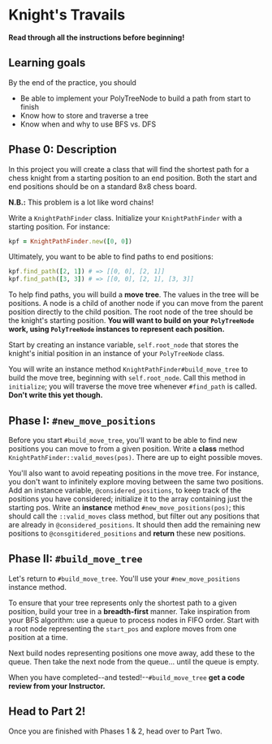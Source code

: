 # Knight's Travails

**Read through all the instructions before beginning!**

## Learning goals

By the end of the practice, you should

- Be able to implement your PolyTreeNode to build a path from start to finish
- Know how to store and traverse a tree
- Know when and why to use BFS vs. DFS

## Phase 0: Description

In this project you will create a class that will find the shortest path for a
chess knight from a starting position to an end position. Both the start and end
positions should be on a standard 8x8 chess board.

**N.B.:** This problem is a lot like word chains!

Write a `KnightPathFinder` class. Initialize your `KnightPathFinder` with a
starting position. For instance:

```ruby
kpf = KnightPathFinder.new([0, 0])
```

Ultimately, you want to be able to find paths to end positions:

```ruby
kpf.find_path([2, 1]) # => [[0, 0], [2, 1]]
kpf.find_path([3, 3]) # => [[0, 0], [2, 1], [3, 3]]
```

To help find paths, you will build a **move tree**. The values in the tree
will be positions. A node is a child of another node if you can move from the
parent position directly to the child position. The root node of the tree should
be the knight's starting position. **You will want to build on your
`PolyTreeNode` work, using `PolyTreeNode` instances to represent each
position.**

Start by creating an instance variable, `self.root_node` that stores the
knight's initial position in an instance of your `PolyTreeNode` class.

You will write an instance method `KnightPathFinder#build_move_tree` to build
the move tree, beginning with `self.root_node`. Call this method in
`initialize`; you will traverse the move tree whenever `#find_path` is called.
**Don't write this yet though.**

## Phase I: `#new_move_positions`

Before you start `#build_move_tree`, you'll want to be able to find new
positions you can move to from a given position. Write a **class** method
`KnightPathFinder::valid_moves(pos)`. There are up to eight possible moves.

You'll also want to avoid repeating positions in the move tree. For instance,
you don't want to infinitely explore moving between the same two positions. Add
an instance variable, `@considered_positions`, to keep track of the positions
you have considered; initialize it to the array containing just the starting
pos. Write an **instance** method `#new_move_positions(pos)`; this should call
the `::valid_moves` class method, but filter out any positions that are already
in `@considered_positions`. It should then add the remaining new positions to
`@consgitidered_positions` and **return** these new positions.

## Phase II: `#build_move_tree`

Let's return to `#build_move_tree`. You'll use your `#new_move_positions`
instance method.

To ensure that your tree represents only the shortest path to a given position,
build your tree in a **breadth-first** manner. Take inspiration from your BFS
algorithm: use a queue to process nodes in FIFO order. Start with a root node
representing the `start_pos` and explore moves from one position at a time.

Next build nodes representing positions one move away, add these to the queue.
Then take the next node from the queue... until the queue is empty.

When you have completed--and tested!--`#build_move_tree` **get a code review
from your Instructor.**

## Head to Part 2!

Once you are finished with Phases 1 & 2, head over to Part Two.